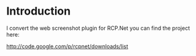 # Introduction #

I convert the web screenshot plugin for RCP.Net you can find the project here:


http://code.google.com/p/rcpnet/downloads/list